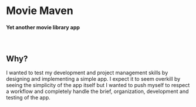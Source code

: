 # Movie Maven
#### Yet another movie library app

<br />

## Why?
I wanted to test my development and project management skills by designing and implementing a simple app. I expect it to
seem overkill by seeing the simplicity of the app itself but I wanted to push myself to respect a workflow and completely
handle the brief, organization, development and testing of the app.
